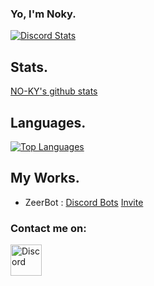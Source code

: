 ### Yo, I'm Noky.

[<img alt = "Discord Stats" src = "https://discord.c99.nl/widget/theme-1/753653005701611661.png">](https://www.discord.gg/equipage)

## Stats.

[NO-KY's github stats](https://github-readme-stats.vercel.app/api?username=NO-KY&show_icons=true&theme=midnight-purple&count_private=false)

## Languages.

<p>
    <a href="http://www.open-std.org/jtc1/sc22/wg14/%22%3E<img alt="JavaScript" src="https://img.shields.io/badge/-JavaScript-f0db4f?logo=JavaScript&logoColor=white" /></a>
</p>

[![Top Languages](https://github-readme-stats.vercel.app/api/top-langs/?username=NO-KY&layout=compact&theme=midnight-purple)](https://github.com/NO-KY)

## My Works.

- ZeerBot : [Discord Bots](https://discord.bots.gg/bots/810613608509472819) [Invite](https://discord.com/api/oauth2/authorize?client_id=810613608509472819&permissions=8&scope=bot)

### Contact me on:

[<img width = "50px" src="https://cdn4.iconfinder.com/data/icons/logos-and-brands/512/91_Discord_logo_logos-512.png" alt="Discord"/>](https://discord.gg/equipage)
